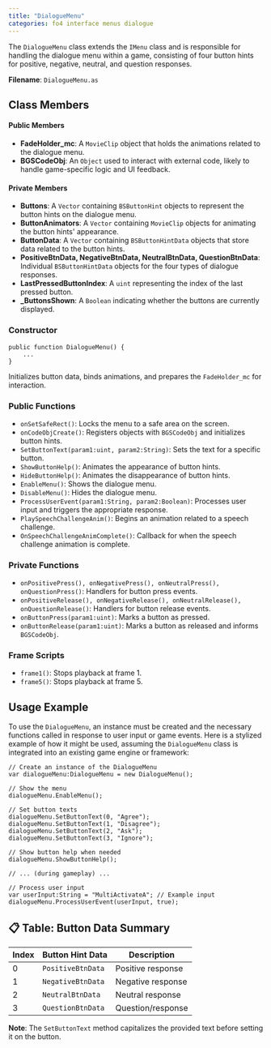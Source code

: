 ```yaml
---
title: "DialogueMenu"
categories: fo4 interface menus dialogue
---
```


The `DialogueMenu` class extends the `IMenu` class and is responsible for handling the dialogue menu within a game, consisting of four button hints for positive, negative, neutral, and question responses.

**Filename**: `DialogueMenu.as`


## Class Members

#### Public Members
- **FadeHolder_mc**: A `MovieClip` object that holds the animations related to the dialogue menu.
- **BGSCodeObj**: An `Object` used to interact with external code, likely to handle game-specific logic and UI feedback.

#### Private Members
- **Buttons**: A `Vector` containing `BSButtonHint` objects to represent the button hints on the dialogue menu.
- **ButtonAnimators**: A `Vector` containing `MovieClip` objects for animating the button hints' appearance.
- **ButtonData**: A `Vector` containing `BSButtonHintData` objects that store data related to the button hints.
- **PositiveBtnData, NegativeBtnData, NeutralBtnData, QuestionBtnData**: Individual `BSButtonHintData` objects for the four types of dialogue responses.
- **LastPressedButtonIndex**: A `uint` representing the index of the last pressed button.
- **_ButtonsShown**: A `Boolean` indicating whether the buttons are currently displayed.


### Constructor

```as3
public function DialogueMenu() {
    ...
}
```

Initializes button data, binds animations, and prepares the `FadeHolder_mc` for interaction.

### Public Functions
- `onSetSafeRect()`: Locks the menu to a safe area on the screen.
- `onCodeObjCreate()`: Registers objects with `BGSCodeObj` and initializes button hints.
- `SetButtonText(param1:uint, param2:String)`: Sets the text for a specific button.
- `ShowButtonHelp()`: Animates the appearance of button hints.
- `HideButtonHelp()`: Animates the disappearance of button hints.
- `EnableMenu()`: Shows the dialogue menu.
- `DisableMenu()`: Hides the dialogue menu.
- `ProcessUserEvent(param1:String, param2:Boolean)`: Processes user input and triggers the appropriate response.
- `PlaySpeechChallengeAnim()`: Begins an animation related to a speech challenge.
- `OnSpeechChallengeAnimComplete()`: Callback for when the speech challenge animation is complete.

### Private Functions
- `onPositivePress(), onNegativePress(), onNeutralPress(), onQuestionPress()`: Handlers for button press events.
- `onPositiveRelease(), onNegativeRelease(), onNeutralRelease(), onQuestionRelease()`: Handlers for button release events.
- `onButtonPress(param1:uint)`: Marks a button as pressed.
- `onButtonRelease(param1:uint)`: Marks a button as released and informs `BGSCodeObj`.

### Frame Scripts
- `frame1()`: Stops playback at frame 1.
- `frame5()`: Stops playback at frame 5.

## Usage Example
To use the `DialogueMenu`, an instance must be created and the necessary functions called in response to user input or game events.
Here is a stylized example of how it might be used, assuming the `DialogueMenu` class is integrated into an existing game engine or framework:

```as3
// Create an instance of the DialogueMenu
var dialogueMenu:DialogueMenu = new DialogueMenu();

// Show the menu
dialogueMenu.EnableMenu();

// Set button texts
dialogueMenu.SetButtonText(0, "Agree");
dialogueMenu.SetButtonText(1, "Disagree");
dialogueMenu.SetButtonText(2, "Ask");
dialogueMenu.SetButtonText(3, "Ignore");

// Show button help when needed
dialogueMenu.ShowButtonHelp();

// ... (during gameplay) ...

// Process user input
var userInput:String = "MultiActivateA"; // Example input
dialogueMenu.ProcessUserEvent(userInput, true);
```

## 📋 Table: Button Data Summary

| Index | Button Hint Data           | Description      |
|-------|----------------------------|------------------|
| 0     | `PositiveBtnData`          | Positive response|
| 1     | `NegativeBtnData`          | Negative response|
| 2     | `NeutralBtnData`           | Neutral response |
| 3     | `QuestionBtnData`          | Question/response|

**Note**: The `SetButtonText` method capitalizes the provided text before setting it on the button.

